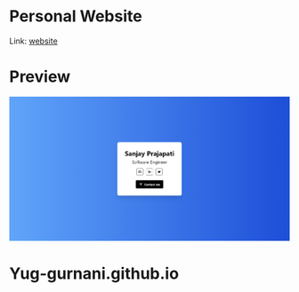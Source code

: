 # Personal Website

Link: [website](https://sanjayprajapati.me)

# Preview

![website-preview](./.github/preview.jpeg)
# Yug-gurnani.github.io

